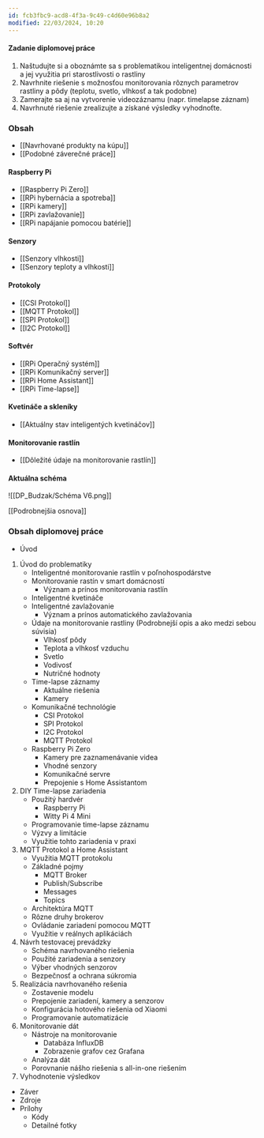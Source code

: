 ```yaml
---
id: fcb3fbc9-acd8-4f3a-9c49-c4d60e96b8a2
modified: 22/03/2024, 10:20
---
```

#### Zadanie diplomovej práce
1. Naštudujte si a oboznámte sa s problematikou inteligentnej domácnosti a jej využitia pri starostlivosti o rastliny
2. Navrhnite riešenie s možnosťou monitorovania rôznych parametrov rastliny a pôdy (teplotu, svetlo, vlhkosť a tak podobne)
3. Zamerajte sa aj na vytvorenie videozáznamu (napr. timelapse záznam)
4. Navrhnuté riešenie zrealizujte a získané výsledky vyhodnoťte.

### Obsah
- [[Navrhované produkty na kúpu]]
- [[Podobné záverečné práce]]

#### Raspberry Pi
- [[Raspberry Pi Zero]]
- [[RPi hybernácia a spotreba]]
- [[RPi kamery]]
- [[RPi zavlažovanie]]
- [[RPi napájanie pomocou batérie]]

#### Senzory
- [[Senzory vlhkosti]]
- [[Senzory teploty a vlhkosti]]

#### Protokoly
- [[CSI Protokol]]
- [[MQTT Protokol]]
- [[SPI Protokol]]
- [[I2C Protokol]]

#### Softvér
- [[RPi Operačný systém]]
- [[RPi Komunikačný server]]
- [[RPi Home Assistant]]
- [[RPi Time-lapse]]

#### Kvetináče a skleníky
- [[Aktuálny stav inteligentých kvetináčov]]

#### Monitorovanie rastlín
- [[Dôležité údaje na monitorovanie rastlín]]

#### Aktuálna schéma
![[DP_Budzak/Schéma V6.png]]

[[Podrobnejšia osnova]]

### Obsah diplomovej práce
- Úvod
1. Úvod do problematiky
	- Inteligentné monitorovanie rastlín v poľnohospodárstve
	- Monitorovanie rastín v smart domácností
		- Význam a prínos monitorovania rastlín
	- Inteligentné kvetináče
	- Inteligentné zavlažovanie
		- Význam a prínos automatického zavlažovania
	- Údaje na monitorovanie rastliny (Podrobnejší opis a ako medzi sebou súvisia)
		- Vlhkosť pôdy
		- Teplota a vlhkosť vzduchu
		- Svetlo
		- Vodivosť
		- Nutričné hodnoty
	- Time-lapse záznamy
		- Aktuálne riešenia
		- Kamery
	- Komunikačné technológie
		- CSI Protokol
		- SPI Protokol
		- I2C Protokol
		- MQTT Protokol
	- Raspberry Pi Zero
		- Kamery pre zaznamenávanie videa
		- Vhodné senzory
		- Komunikačné servre
		- Prepojenie s Home Assistantom
2. DIY Time-lapse zariadenia
	- Použitý hardvér
		- Raspberry Pi
		- Witty Pi 4 Mini
	- Programovanie time-lapse záznamu
	- Výzvy a limitácie
	- Využitie tohto zariadenia v praxi
3. MQTT Protokol a Home Assistant
	- Využitia MQTT protokolu
	- Základné pojmy
		- MQTT Broker
		- Publish/Subscribe
		- Messages
		- Topics
	- Architektúra MQTT
	- Rôzne druhy brokerov
	- Ovládanie zariadení pomocou MQTT
	- Využitie v reálnych aplikáciách
4. Návrh testovacej prevádzky
	- Schéma navrhovaného riešenia
	- Použité zariadenia a senzory
	- Výber vhodných senzorov
	- Bezpečnosť a ochrana súkromia
5. Realizácia navrhovaného rešenia
	- Zostavenie modelu
	- Prepojenie zariadení, kamery a senzorov
	- Konfigurácia hotového riešenia od Xiaomi
	- Programovanie automatizácie
6. Monitorovanie dát
	- Nástroje na monitorovanie
		- Databáza InfluxDB
		- Zobrazenie grafov cez Grafana
	- Analýza dát
	- Porovnanie nášho riešenia s all-in-one riešením
7. Vyhodnotenie výsledkov
- Záver
- Zdroje
- Prílohy
	- Kódy
	- Detailné fotky
